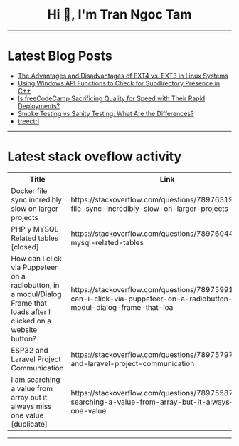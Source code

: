 <h1 align="center">Hi 👋, I'm Tran Ngoc Tam</h1>

---

# Latest Blog Posts 
<!-- BLOG-POST-LIST:START -->
- [The Advantages and Disadvantages of EXT4 vs. EXT3 in Linux Systems](https://dev.to/adityabhuyan/the-advantages-and-disadvantages-of-ext4-vs-ext3-in-linux-systems-4pcp)
- [Using Windows API Functions to Check for Subdirectory Presence in C++](https://dev.to/adityabhuyan/using-windows-api-functions-to-check-for-subdirectory-presence-in-c-1329)
- [Is freeCodeCamp Sacrificing Quality for Speed with Their Rapid Deployments?](https://dev.to/middleware/is-freecodecamp-sacrificing-quality-for-speed-with-their-rapid-deployments-276a)
- [Smoke Testing vs Sanity Testing: What Are the Differences?](https://dev.to/nazneenahmad/smoke-testing-vs-sanity-testing-what-are-the-differences-11oh)
- [treectrl](https://dev.to/__040711563a17902392e7/treectrl-214e)
<!-- BLOG-POST-LIST:END -->

---

# Latest stack oveflow activity
<table>
  <tr><th>Title</th><th>Link</th></tr>
  <!-- STACKOVERFLOW:START --><tr><td>Docker file sync incredibly slow on larger projects</td><td>https://stackoverflow.com/questions/78976319/docker-file-sync-incredibly-slow-on-larger-projects</td></tr><tr><td>PHP y MYSQL Related tables [closed]</td><td>https://stackoverflow.com/questions/78976044/php-y-mysql-related-tables</td></tr><tr><td>How can I click via Puppeteer on a radiobutton, in a modul/Dialog Frame that loads after I clicked on a website button?</td><td>https://stackoverflow.com/questions/78975991/how-can-i-click-via-puppeteer-on-a-radiobutton-in-a-modul-dialog-frame-that-loa</td></tr><tr><td>ESP32 and Laravel Project Communication</td><td>https://stackoverflow.com/questions/78975797/esp32-and-laravel-project-communication</td></tr><tr><td>I am searching a value from array but it always miss one value [duplicate]</td><td>https://stackoverflow.com/questions/78975587/i-am-searching-a-value-from-array-but-it-always-miss-one-value</td></tr><!-- STACKOVERFLOW:END -->
</table>

---



